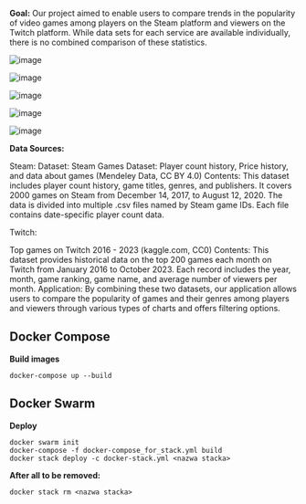 **Goal:** Our project aimed to enable users to compare trends in the popularity of video games among players on the Steam platform and viewers on the Twitch platform. While data sets for each service are available individually, there is no combined comparison of these statistics.

![image](https://github.com/ultron682/docker-asp.net-react_ZestawienieDanychNaTematWplywuPlatformyTwitchNaPopularnoscGierSteam/assets/52131708/f47f7697-d991-4d6b-a091-04d58b76e7bf)

![image](https://github.com/ultron682/docker-asp.net-react_ZestawienieDanychNaTematWplywuPlatformyTwitchNaPopularnoscGierSteam/assets/52131708/4ea7b976-71df-4709-97fa-efca9bde7474)

![image](https://github.com/ultron682/docker-asp.net-react_ZestawienieDanychNaTematWplywuPlatformyTwitchNaPopularnoscGierSteam/assets/52131708/fe3c3f2b-5ee3-4516-96dc-986c1b0c27ed)

![image](https://github.com/ultron682/docker-asp.net-react_ZestawienieDanychNaTematWplywuPlatformyTwitchNaPopularnoscGierSteam/assets/52131708/c1564aef-2f72-415c-9265-f07592b54fe9)

![image](https://github.com/ultron682/docker-asp.net-react_ZestawienieDanychNaTematWplywuPlatformyTwitchNaPopularnoscGierSteam/assets/52131708/cc2ab5c4-a6f8-4d72-aa62-b1fb3dbbb18f)

**Data Sources:**

Steam:
Dataset: Steam Games Dataset: Player count history, Price history, and data about games (Mendeley Data, CC BY 4.0)
Contents: This dataset includes player count history, game titles, genres, and publishers. It covers 2000 games on Steam from December 14, 2017, to August 12, 2020. The data is divided into multiple .csv files named by Steam game IDs. Each file contains date-specific player count data.

Twitch:

Top games on Twitch 2016 - 2023 (kaggle.com, CC0)
Contents: This dataset provides historical data on the top 200 games each month on Twitch from January 2016 to October 2023. Each record includes the year, month, game ranking, game name, and average number of viewers per month.
Application: By combining these two datasets, our application allows users to compare the popularity of games and their genres among players and viewers through various types of charts and offers filtering options.



## Docker Compose
**Build images**
```
docker-compose up --build
```

## Docker Swarm
**Deploy**
```
docker swarm init
docker-compose -f docker-compose_for_stack.yml build
docker stack deploy -c docker-stack.yml <nazwa stacka>
```

**After all to be removed:**
```
docker stack rm <nazwa stacka>
```
